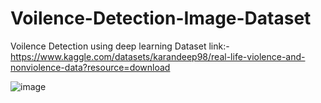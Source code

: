 # Voilence-Detection-Image-Dataset
Voilence Detection using deep learning
Dataset link:-https://www.kaggle.com/datasets/karandeep98/real-life-violence-and-nonviolence-data?resource=download

![image](https://github.com/aksahaha/Voilence-Detection-Image-Dataset/assets/98459203/9c644c49-04be-4918-a6d7-0e804a9a47da)
